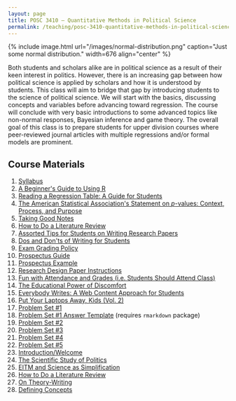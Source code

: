 ```yaml
---
layout: page
title: POSC 3410 – Quantitative Methods in Political Science
permalink: /teaching/posc-3410-quantitative-methods-in-political-science/
---
```


{% include image.html url="/images/normal-distribution.png" caption="Just some normal distribution." width=676 align="center" %}

Both students and scholars alike are in political science as a result of their keen interest in politics. However, there is an increasing gap between how political science is applied by scholars and how it is understood by students. This class will aim to bridge that gap by introducing students to the science of political science. We will start with the basics, discussing concepts and variables before advancing toward regression. The course will conclude with very basic introductions to some advanced topics like non-normal responses, Bayesian inference and game theory. The overall goal of this class is to prepare students for upper division courses where peer-reviewed journal articles with multiple regressions and/or formal models are prominent.

## Course Materials

1. [Syllabus](https://www.dropbox.com/s/fribou4nn5vo9q3/posc3410-fall2016-syllabus.pdf?dl=0)
2. [A Beginner's Guide to Using R](/blog/2014/08/a-beginners-guide-to-using-r/)
3. [Reading a Regression Table: A Guide for Students](/blog/2014/08/reading-a-regression-table-a-guide-for-students/)
4. [The American Statistical Association's Statement on *p*-values: Context, Process, and Purpose](http://amstat.tandfonline.com/doi/abs/10.1080/00031305.2016.1154108)
5. [Taking Good Notes](/blog/2014/09/taking-good-notes/)
6. [How to Do a Literature Review](/blog/2014/11/how-to-do-a-literature-review/)
7. [Assorted Tips for Students on Writing Research Papers](http://svmiller.com/blog/2015/12/assorted-tips-students-research-papers/)
8. [Dos and Don'ts of Writing for Students](/blog/2015/06/dos-and-donts-of-writing-for-students/)
9. [Exam Grading Policy](https://www.dropbox.com/s/apihjs7di81aqcv/svm-exam-grading-policy.pdf?dl=0)
10. [Prospectus Guide](https://www.dropbox.com/s/i2vzzg0vmy6ppw4/posc3410-prospectus-guide.pdf)
11. [Prospectus Example](https://www.dropbox.com/s/swrs77jawpxpec8/posc3410-prospectus-example.pdf?dl=0)
12. [Research Design Paper Instructions](https://www.dropbox.com/s/qhv4d4pjsk2rxgt/posc3410-research-design-paper-instructions.pdf?dl=0)
13. [Fun with Attendance and Grades (i.e. Students Should Attend Class)](http://svmiller.com/blog/2016/05/fun-with-attendance-grades/)
14. [The Educational Power of Discomfort](http://svmiller.com/blog/2016/05/educational-power-discomfort/)
15. [Everybody Writes: A Web Content Approach for Students](http://svmiller.com/blog/2016/05/everybody-writes-academic/)
16. [Put Your Laptops Away, Kids (Vol. 2)](http://svmiller.com/blog/2016/05/put-your-laptops-away-2/)
17. [Problem Set #1](https://www.dropbox.com/s/q3t37raz6alh3u8/posc3410-hw1.pdf?dl=0)
18. [Problem Set #1 Answer Template](https://www.dropbox.com/s/dbrnzh67ozsje29/posc3410-hw1-answer-template.Rmd?dl=0) (requires `rmarkdown` package)
19. [Problem Set #2](https://www.dropbox.com/s/4fp0hozux8ova9y/posc3410-hw2.pdf?dl=0)
20. [Problem Set #3](https://www.dropbox.com/s/3cyi4akuznp8efa/posc3410-hw3.pdf?dl=0)
21. [Problem Set #4](https://www.dropbox.com/s/wosdpa2yh3svyl4/posc3410-hw4.pdf?dl=0)
22. [Problem Set #5](https://www.dropbox.com/s/xydln5cgce908zw/posc3410-hw5.pdf?dl=0)
23. [Introduction/Welcome](https://www.dropbox.com/s/baratz98onphaa3/posc3410-lecture-syllabus-day.pdf?dl=0)
24. [The Scientific Study of Politics](https://www.dropbox.com/s/n4pctbwsmrlh5hm/posc3410-lecture-scientific-study-of-politics.pdf?dl=0)
25. [EITM and Science as Simplification](https://www.dropbox.com/s/zd83yp4727ncxtb/posc3410-lecture-eitm.pdf?dl=0)
26. [How to Do a Literature Review](https://www.dropbox.com/s/i8zwehvrqvejc7w/posc3410-lecture-literature-review.pdf?dl=0)
27. [On Theory-Writing](https://www.dropbox.com/s/62dhp0ff36ir45m/posc3410-lecture-theory-writing.pdf?dl=0)
28. [Defining Concepts](https://www.dropbox.com/s/16nm3qevj61muo7/posc3410-lecture-defining-concepts.pdf?dl=0)